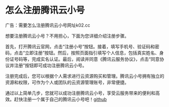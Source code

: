 # 怎么注册腾讯云小号

广告：需要怎么注册腾讯云小号网址k02.cc

想要注册腾讯云小号？不用担心，下面为您详细介绍注册步骤。

首先，打开腾讯云官网，点击“注册小号”按钮。接着，填写手机号、验证码和密码，点击“立即注册”按钮。然后，按照页面指引填写个人信息，包括真实姓名、身份证号码等，完成实名认证。最后，阅读并同意《腾讯云服务协议》，点击“同意协议并注册”按钮即可成功注册腾讯云小号。

注册完成后，您可以根据个人需求进行云资源购买和管理。腾讯云小号拥有独立的资源和权限，可作为个人或团队的云资源管理账号，非常便捷。

通过以上简单几步，您就可以成功注册腾讯云小号，享受云服务带来的便利和高效。赶快注册一个属于自己的腾讯云小号吧！[github](https://github.com)